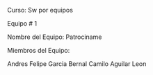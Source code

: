 Curso: Sw por equipos

Equipo # 1

Nombre del Equipo: Patrociname

Miembros del Equipo:

Andres Felipe Garcia Bernal
Camilo Aguilar Leon
